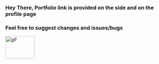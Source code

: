 ### Hey There, Portfolio link is provided on the side and on the profile page

### Feel free to suggest changes and issues/bugs

<img alt="gif" height="70" width="91" src="https://media.giphy.com/media/FUvdCo48nmtP7G4L1R/giphy.gif" />
